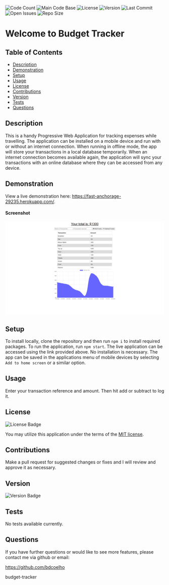 
  ![Code Count](https://img.shields.io/github/languages/count/bdcoelho/bdcoelho) 
  ![Main Code Base](https://img.shields.io/github/languages/top/bdcoelho/bdcoelho) 
  ![License](https://img.shields.io/badge/license-MIT-blue) 
  ![Version](https://img.shields.io/badge/version-1.0-red) 
  ![Last Commit](https://img.shields.io/github/last-commit/bdcoelho/bdcoelho) 
  ![Open Issues](https://img.shields.io/github/issues-raw/bdcoelho/bdcoelho) 
  ![Repo Size](https://img.shields.io/github/repo-size/bdcoelho/bdcoelho)

  # Welcome to Budget Tracker


  ## Table of Contents

  * [Description](#Description)
  * [Demonstration](#Demonstration)
  * [Setup](#Setup)
  * [Usage](#Usage)
  * [License](#License)
  * [Contributions](#Contributions)
  * [Version](#Version)
  * [Tests](#Tests)
  * [Questions](#Questions)


  ## Description

  This is a handy Progressive Web Application  for tracking expenses while travelling. The application can be installed on a mobile device and run with or without an internet connection. When running in offline mode, the app will store your transactions in a local database temporarily. When an internet connection becomes available again, the application will sync your transactions with an online database where they can be accessed from any device.


  ## Demonstration

  View a live demonstration here: https://fast-anchorage-29235.herokuapp.com/.

  #### Screenshot

  ![Screenshot](./public/img/screenshot.png "Screenshot")

  ## Setup

  To install locally, clone the repository and then run `npm i` to install required packages. To run the application, run `npm start`. The live application can be accessed using the link provided above. No installation is necessary. The app can be saved in the applications menu of mobile devices by selecting `Add to home screen` or a similar option.


  ## Usage

  Enter your transaction reference and amount. Then hit add or subtract to log it.


  ## License

  ![License Badge](https://img.shields.io/badge/license-MIT-blue)

  You may utilize this application under the terms of the [MIT license](public/license/MIT.txt).

  ## Contributions

  Make a pull request for suggested changes or fixes and I will review and approve it as necessary.



  ## Version

  ![Version Badge](https://img.shields.io/badge/version-1.0-red)


  ## Tests

  No tests available currently.

  ## Questions

  If you have further questions or would like to see more features, please contact me via github or email:

  https://github.com/bdcoelho 

  budget-tracker

  